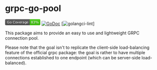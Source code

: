 # grpc-go-pool

![Go Coverage](https://raw.githubusercontent.com/mojotx/grpc-go-pool/master/coverage_badge.png)
[![GoDoc](https://godoc.org/github.com/mojotx/grpc-go-pool?status.svg)](https://godoc.org/github.com/mojotx/grpc-go-pool)
[![golangci-lint](https://github.com/mojotx/grpc-go-pool/actions/workflows/golangci-lint.yml/badge.svg)]

This package aims to provide an easy to use and lightweight GRPC connection pool.

Please note that the goal isn't to replicate the client-side load-balancing feature of the official grpc package: the goal is rather to have multiple connections established to one endpoint (which can be server-side load-balanced).
